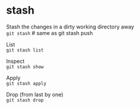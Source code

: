 # stash

Stash the changes in a dirty working directory away  
`git stash` # same as git stash push

List  
`git stash list`

Inspect  
`git stash show`

Apply  
`git stash apply`

Drop (from last by one)  
`git stash drop`

